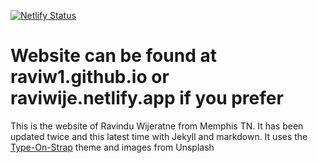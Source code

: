 [![Netlify Status](https://api.netlify.com/api/v1/badges/da8445bb-4185-4b97-b509-2650a76bc721/deploy-status)](https://app.netlify.com/sites/raviwije/deploys)
# Website can be found at raviw1.github.io or raviwije.netlify.app if you prefer
This is the website of Ravindu Wijeratne from Memphis TN. It has been updated twice and
this latest time with Jekyll and markdown. It uses the [Type-On-Strap](https://github.com/sylhare/Type-on-Strap) theme and images from Unsplash